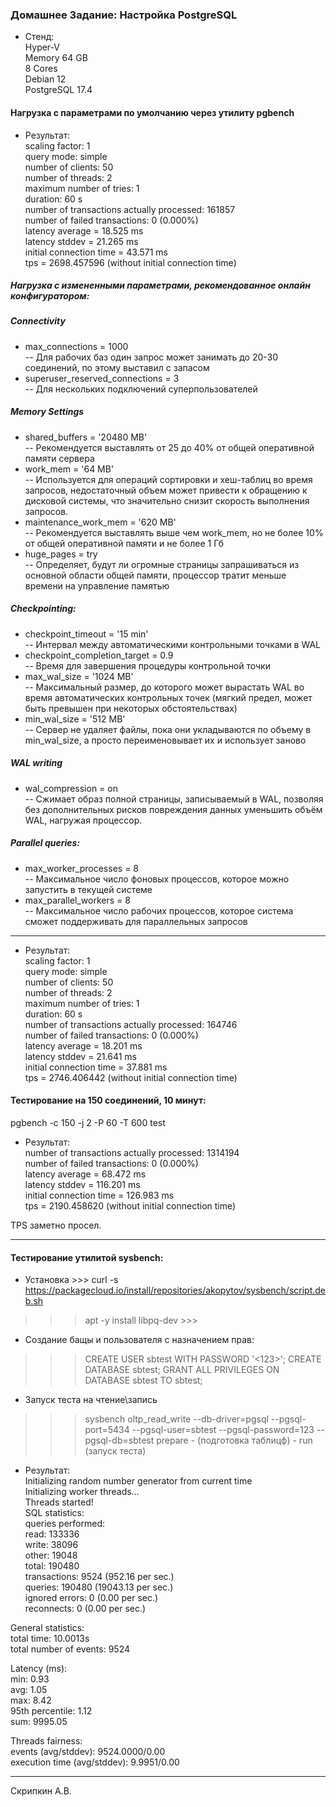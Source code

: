 ### Домашнее Задание: Настройка PostgreSQL

* Стенд:  
Hyper-V  
Memory 64 GB  
8 Cores  
Debian 12  
PostgreSQL 17.4

#### Нагрузка с параметрами по умолчанию через утилиту pgbench
* Результат:  
scaling factor: 1  
query mode: simple  
number of clients: 50  
number of threads: 2  
maximum number of tries: 1  
duration: 60 s  
number of transactions actually processed: 161857  
number of failed transactions: 0 (0.000%)  
latency average = 18.525 ms  
latency stddev = 21.265 ms  
initial connection time = 43.571 ms  
tps = 2698.457596 (without initial connection time)  

##### Нагрузка с измененными параметрами, рекомендованное онлайн конфигуратором:

>>>
##### Connectivity
* max_connections = 1000  
-- Для рабочих баз один запрос может занимать до 20-30 соединений, по этому выставил с запасом   
* superuser_reserved_connections = 3  
-- Для нескольких подключений суперпользователей 

##### Memory Settings
* shared_buffers = '20480 MB'   
-- Рекомендуется выставлять от 25 до 40% от общей оперативной памяти сервера
* work_mem = '64 MB'  
-- Используется для операций сортировки и хеш-таблиц во время запросов, недостаточный объем может привести к обращению к дисковой системы, что значительно снизит скорость выполнения запросов.
* maintenance_work_mem = '620 MB'  
-- Рекомендуется выставлять выше чем work_mem, но не более 10% от общей оперативной памяти и не более 1 Гб
* huge_pages = try  
-- Определяет, будут ли огромные страницы запрашиваться из основной области общей памяти, процессор тратит меньше времени на управление памятью

##### Checkpointing: 
* checkpoint_timeout  = '15 min'  
-- Интервал между автоматическими контрольными точками в WAL
* checkpoint_completion_target = 0.9  
-- Время для завершения процедуры контрольной точки
* max_wal_size = '1024 MB'  
-- Максимальный размер, до которого может вырастать WAL во время автоматических контрольных точек (мягкий предел, может быть превышен при некоторых обстоятельствах)
* min_wal_size = '512 MB'  
-- Сервер не удаляет файлы, пока они укладываются по объему в min_wal_size, а просто переименовывает их и использует заново

##### WAL writing
* wal_compression = on  
-- Сжимает образ полной страницы, записываемый в WAL, позволяя без дополнительных рисков повреждения данных уменьшить объём WAL, нагружая процессор. 


##### Parallel queries: 
* max_worker_processes = 8  
-- Максимальное число фоновых процессов, которое можно запустить в текущей системе
* max_parallel_workers = 8  
-- Максимальное число рабочих процессов, которое система сможет поддерживать для параллельных запросов

>>>
_________________________________________________________

* Результат:  
scaling factor: 1  
query mode: simple  
number of clients: 50  
number of threads: 2  
maximum number of tries: 1  
duration: 60 s  
number of transactions actually processed: 164746  
number of failed transactions: 0 (0.000%)  
latency average = 18.201 ms  
latency stddev = 21.641 ms  
initial connection time = 37.881 ms  
tps = 2746.406442 (without initial connection time)

#### Тестирование на 150 соединений, 10 минут:
pgbench -c 150 -j 2 -P 60 -T 600 test
* Результат:  
number of transactions actually processed: 1314194  
number of failed transactions: 0 (0.000%)  
latency average = 68.472 ms  
latency stddev = 116.201 ms  
initial connection time = 126.983 ms  
tps = 2190.458620 (without initial connection time)  

TPS заметно просел.
_________________________________________________________
#### Тестирование утилитой sysbench:
* Установка >>> curl -s https://packagecloud.io/install/repositories/akopytov/sysbench/script.deb.sh
>>> apt -y install libpq-dev >>>
* Создание бащы и пользователя с назначением прав:
>>> CREATE USER sbtest WITH PASSWORD '<123>';
CREATE DATABASE sbtest;
GRANT ALL PRIVILEGES ON DATABASE sbtest TO sbtest;
* Запуск теста на чтение\запись 
>>> sysbench oltp_read_write --db-driver=pgsql --pgsql-port=5434 --pgsql-user=sbtest --pgsql-password=123  --pgsql-db=sbtest prepare - (подготовка таблицф) - run (запуск теста)

* Результат:  
Initializing random number generator from current time  
Initializing worker threads...  
Threads started!  
SQL statistics:  
    queries performed:  
        read:                            133336  
        write:                           38096  
        other:                           19048  
        total:                           190480  
    transactions:                        9524   (952.16 per sec.)  
    queries:                             190480 (19043.13 per sec.)  
    ignored errors:                      0      (0.00 per sec.)  
    reconnects:                          0      (0.00 per sec.)  

General statistics:  
    total time:                          10.0013s  
    total number of events:              9524  

Latency (ms):  
         min:                                    0.93  
         avg:                                    1.05  
         max:                                    8.42  
         95th percentile:                        1.12  
         sum:                                 9995.05  

Threads fairness:  
    events (avg/stddev):           9524.0000/0.00  
    execution time (avg/stddev):   9.9951/0.00  
_____________________________________________________________
Скрипкин А.В.
